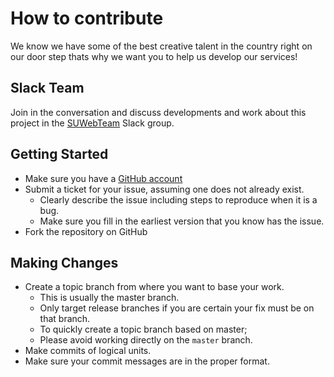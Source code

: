 # How to contribute

We know we have some of the best creative talent in the country right on our door step thats why we want you to help us develop our services!

## Slack Team

Join in the conversation and discuss developments and work about this project in the [SUWebTeam](http://suwebteam.slack.com) Slack group.

## Getting Started

* Make sure you have a [GitHub account](https://github.com/signup/free)
* Submit a ticket for your issue, assuming one does not already exist.
  * Clearly describe the issue including steps to reproduce when it is a bug.
  * Make sure you fill in the earliest version that you know has the issue.
* Fork the repository on GitHub

## Making Changes

* Create a topic branch from where you want to base your work.
  * This is usually the master branch.
  * Only target release branches if you are certain your fix must be on that
    branch.
  * To quickly create a topic branch based on master;
  * Please avoid working directly on the `master` branch.
* Make commits of logical units.
* Make sure your commit messages are in the proper format.